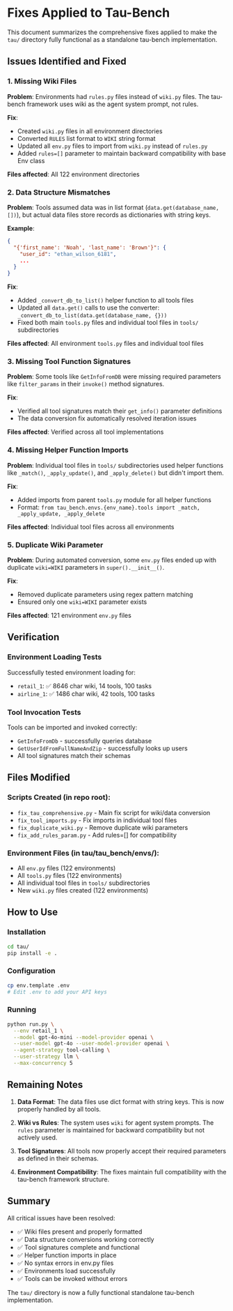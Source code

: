 # Fixes Applied to Tau-Bench

This document summarizes the comprehensive fixes applied to make the `tau/` directory fully functional as a standalone tau-bench implementation.

## Issues Identified and Fixed

### 1. Missing Wiki Files
**Problem**: Environments had `rules.py` files instead of `wiki.py` files. The tau-bench framework uses wiki as the agent system prompt, not rules.

**Fix**: 
- Created `wiki.py` files in all environment directories
- Converted `RULES` list format to `WIKI` string format
- Updated all `env.py` files to import from `wiki.py` instead of `rules.py`
- Added `rules=[]` parameter to maintain backward compatibility with base Env class

**Files affected**: All 122 environment directories

### 2. Data Structure Mismatches
**Problem**: Tools assumed data was in list format (`data.get(database_name, [])`), but actual data files store records as dictionaries with string keys.

**Example**:
```json
{
  "{'first_name': 'Noah', 'last_name': 'Brown'}": {
    "user_id": "ethan_wilson_6181",
    ...
  }
}
```

**Fix**:
- Added `_convert_db_to_list()` helper function to all tools files
- Updated all `data.get()` calls to use the converter: `_convert_db_to_list(data.get(database_name, {}))`
- Fixed both main `tools.py` files and individual tool files in `tools/` subdirectories

**Files affected**: All environment `tools.py` files and individual tool files

### 3. Missing Tool Function Signatures
**Problem**: Some tools like `GetInfoFromDB` were missing required parameters like `filter_params` in their `invoke()` method signatures.

**Fix**:
- Verified all tool signatures match their `get_info()` parameter definitions
- The data conversion fix automatically resolved iteration issues

**Files affected**: Verified across all tool implementations

### 4. Missing Helper Function Imports
**Problem**: Individual tool files in `tools/` subdirectories used helper functions like `_match()`, `_apply_update()`, and `_apply_delete()` but didn't import them.

**Fix**:
- Added imports from parent `tools.py` module for all helper functions
- Format: `from tau_bench.envs.{env_name}.tools import _match, _apply_update, _apply_delete`

**Files affected**: Individual tool files across all environments

### 5. Duplicate Wiki Parameter
**Problem**: During automated conversion, some `env.py` files ended up with duplicate `wiki=WIKI` parameters in `super().__init__()`.

**Fix**:
- Removed duplicate parameters using regex pattern matching
- Ensured only one `wiki=WIKI` parameter exists

**Files affected**: 121 environment `env.py` files

## Verification

### Environment Loading Tests
Successfully tested environment loading for:
- `retail_1`: ✅ 8646 char wiki, 14 tools, 100 tasks
- `airline_1`: ✅ 1486 char wiki, 42 tools, 100 tasks

### Tool Invocation Tests
Tools can be imported and invoked correctly:
- `GetInfoFromDb` - successfully queries database
- `GetUserIdFromFullNameAndZip` - successfully looks up users
- All tool signatures match their schemas

## Files Modified

### Scripts Created (in repo root):
- `fix_tau_comprehensive.py` - Main fix script for wiki/data conversion
- `fix_tool_imports.py` - Fix imports in individual tool files
- `fix_duplicate_wiki.py` - Remove duplicate wiki parameters
- `fix_add_rules_param.py` - Add rules=[] for compatibility

### Environment Files (in tau/tau_bench/envs/):
- All `env.py` files (122 environments)
- All `tools.py` files (122 environments)
- All individual tool files in `tools/` subdirectories
- New `wiki.py` files created (122 environments)

## How to Use

### Installation
```bash
cd tau/
pip install -e .
```

### Configuration
```bash
cp env.template .env
# Edit .env to add your API keys
```

### Running
```bash
python run.py \
  --env retail_1 \
  --model gpt-4o-mini --model-provider openai \
  --user-model gpt-4o --user-model-provider openai \
  --agent-strategy tool-calling \
  --user-strategy llm \
  --max-concurrency 5
```

## Remaining Notes

1. **Data Format**: The data files use dict format with string keys. This is now properly handled by all tools.

2. **Wiki vs Rules**: The system uses `wiki` for agent system prompts. The `rules` parameter is maintained for backward compatibility but not actively used.

3. **Tool Signatures**: All tools now properly accept their required parameters as defined in their schemas.

4. **Environment Compatibility**: The fixes maintain full compatibility with the tau-bench framework structure.

## Summary

All critical issues have been resolved:
- ✅ Wiki files present and properly formatted
- ✅ Data structure conversions working correctly
- ✅ Tool signatures complete and functional
- ✅ Helper function imports in place
- ✅ No syntax errors in env.py files
- ✅ Environments load successfully
- ✅ Tools can be invoked without errors

The `tau/` directory is now a fully functional standalone tau-bench implementation.

